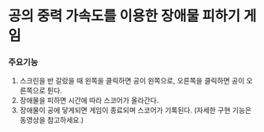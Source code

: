 # 공의 중력 가속도를 이용한 장애물 피하기 게임

### 주요기능

  1. 스크린을 반 갈랐을 때 왼쪽을 클릭하면 공이 왼쪽으로, 오른쪽을 클릭하면 공이 오른쪽으로 튄다.
  2. 장애물을 피하면 시간에 따라 스코어가 올라간다.
  3. 장애물이 공에 닿게되면 게임이 종료되며 스코어가 기록된다.
  (자세한 구현 기능은 동영상을 참고하세요.)
